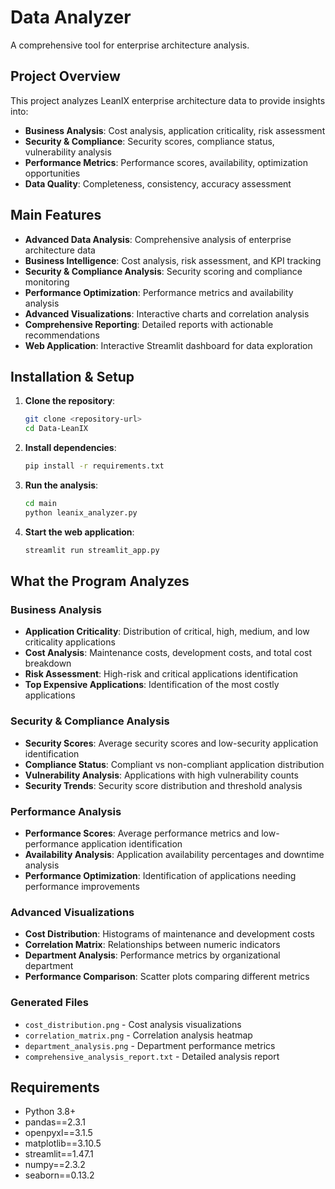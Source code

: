 # Data Analyzer

A comprehensive tool for enterprise architecture analysis.

## Project Overview

This project analyzes LeanIX enterprise architecture data to provide insights into:
- **Business Analysis**: Cost analysis, application criticality, risk assessment
- **Security & Compliance**: Security scores, compliance status, vulnerability analysis
- **Performance Metrics**: Performance scores, availability, optimization opportunities
- **Data Quality**: Completeness, consistency, accuracy assessment

## Main Features

- **Advanced Data Analysis**: Comprehensive analysis of enterprise architecture data
- **Business Intelligence**: Cost analysis, risk assessment, and KPI tracking
- **Security & Compliance Analysis**: Security scoring and compliance monitoring
- **Performance Optimization**: Performance metrics and availability analysis
- **Advanced Visualizations**: Interactive charts and correlation analysis
- **Comprehensive Reporting**: Detailed reports with actionable recommendations
- **Web Application**: Interactive Streamlit dashboard for data exploration


## Installation & Setup

1. **Clone the repository**:
   ```bash
   git clone <repository-url>
   cd Data-LeanIX
   ```

2. **Install dependencies**:
   ```bash
   pip install -r requirements.txt
   ```

3. **Run the analysis**:
   ```bash
   cd main
   python leanix_analyzer.py
   ```

4. **Start the web application**:
   ```bash
   streamlit run streamlit_app.py
   ```

## What the Program Analyzes

### Business Analysis
- **Application Criticality**: Distribution of critical, high, medium, and low criticality applications
- **Cost Analysis**: Maintenance costs, development costs, and total cost breakdown
- **Risk Assessment**: High-risk and critical applications identification
- **Top Expensive Applications**: Identification of the most costly applications

### Security & Compliance Analysis
- **Security Scores**: Average security scores and low-security application identification
- **Compliance Status**: Compliant vs non-compliant application distribution
- **Vulnerability Analysis**: Applications with high vulnerability counts
- **Security Trends**: Security score distribution and threshold analysis

### Performance Analysis
- **Performance Scores**: Average performance metrics and low-performance application identification
- **Availability Analysis**: Application availability percentages and downtime analysis
- **Performance Optimization**: Identification of applications needing performance improvements

### Advanced Visualizations
- **Cost Distribution**: Histograms of maintenance and development costs
- **Correlation Matrix**: Relationships between numeric indicators
- **Department Analysis**: Performance metrics by organizational department
- **Performance Comparison**: Scatter plots comparing different metrics


### Generated Files
- `cost_distribution.png` - Cost analysis visualizations
- `correlation_matrix.png` - Correlation analysis heatmap
- `department_analysis.png` - Department performance metrics
- `comprehensive_analysis_report.txt` - Detailed analysis report


## Requirements

- Python 3.8+
- pandas==2.3.1
- openpyxl==3.1.5
- matplotlib==3.10.5
- streamlit==1.47.1
- numpy==2.3.2
- seaborn==0.13.2
